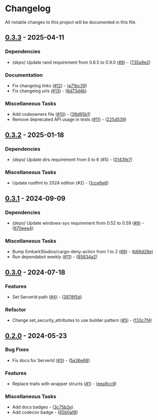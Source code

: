 # Changelog

All notable changes to this project will be documented in this file.

## [0.3.3](https://github.com/aschey/tipsy/compare/v0.3.2..v0.3.3) - 2025-04-11

### Dependencies

- *(deps)* Update rand requirement from 0.8.5 to 0.9.0 ([#8](https://github.com/aschey/tipsy/issues/8)) - ([735a9e2](https://github.com/aschey/tipsy/commit/735a9e2e6dd20bab34fc34480db99aac3494b4ad))

### Documentation

- Fix changelog links ([#12](https://github.com/aschey/tipsy/issues/12)) - ([a71bc39](https://github.com/aschey/tipsy/commit/a71bc39de27177a52a067139a4a067dec5dce72a))
- Fix changelog urls ([#13](https://github.com/aschey/tipsy/issues/13)) - ([8d73d4b](https://github.com/aschey/tipsy/commit/8d73d4bfc97863e2d728a27b918f7aaacf0d31e4))

### Miscellaneous Tasks

- Add codeowners file ([#10](https://github.com/aschey/tipsy/issues/10)) - ([39d65b1](https://github.com/aschey/tipsy/commit/39d65b14b5e8c61ebe0263004686c08830accf83))
- Remove deprecated API usage in tests ([#11](https://github.com/aschey/tipsy/issues/11)) - ([225d539](https://github.com/aschey/tipsy/commit/225d5391cf8e360b9b66e71b2c97d27e61104ec5))

<!-- generated by git-cliff -->
## [0.3.2](https://github.com/aschey/tipsy/compare/v0.3.1..v0.3.2) - 2025-01-18

### Dependencies

- *(deps)* Update dirs requirement from 5 to 6 (#5) - ([0143fe7](https://github.com/aschey/tipsy/commit/0143fe7e08769c141ee53f30613e5f32d2dd20c0))

### Miscellaneous Tasks

- Update rustfmt to 2024 edition (#2) - ([1cce6e6](https://github.com/aschey/tipsy/commit/1cce6e6c678844cba09fbd1fac1a1dc4f39d2362))

<!-- generated by git-cliff -->
## [0.3.1](https://github.com/aschey/tipsy/compare/v0.3.0..v0.3.1) - 2024-09-09

### Dependencies

- *(deps)* Update windows-sys requirement from 0.52 to 0.59 ([#9](https://github.com/aschey/tipsy/pull/9)) - ([670eee4](https://github.com/aschey/tipsy/commit/670eee43d6dc661b56f203faa23592a6bf002a8c))

### Miscellaneous Tasks

- Bump EmbarkStudios/cargo-deny-action from 1 to 2 ([#8](https://github.com/aschey/tipsy/pull/8)) - ([b66d28e](https://github.com/aschey/tipsy/commit/b66d28ea6f7319a000c62565f5caa89862bcd55a))
- Run dependabot weekly ([#11](https://github.com/aschey/tipsy/pull/11)) - ([85834a2](https://github.com/aschey/tipsy/commit/85834a2e9454b2d4ac82eb9b283fe4f4c207c312))

<!-- generated by git-cliff -->
## [0.3.0](https://github.com/aschey/tipsy/compare/v0.2.0..v0.3.0) - 2024-07-18

### Features

- Set ServerId path ([#4](https://github.com/aschey/tipsy/pull/4)) - ([3878f5d](https://github.com/aschey/tipsy/commit/3878f5deed52cd7ebc59d2c84853835cfee5a0a4))

### Refactor

- Change set_security_attributes to use builder pattern ([#5](https://github.com/aschey/tipsy/pull/5)) - ([f33c7f4](https://github.com/aschey/tipsy/commit/f33c7f486325dc5f42547645d3fb4bd549079cc0))

<!-- generated by git-cliff -->
## [0.2.0](https://github.com/aschey/tipsy/compare/v0.1.0..v0.2.0) - 2024-05-23

### Bug Fixes

- Fix docs for ServerId ([#3](https://github.com/aschey/tipsy/pull/3)) - ([5a36e68](https://github.com/aschey/tipsy/commit/5a36e68e78be463b420584715fad40342f4db986))

### Features

- Replace traits with wrapper structs ([#1](https://github.com/aschey/tipsy/pull/1)) - ([eea9cc9](https://github.com/aschey/tipsy/commit/eea9cc920dc0daaedc286e9b7ce0e8f63e906de2))

### Miscellaneous Tasks

- Add docs badges - ([3c75b2e](https://github.com/aschey/tipsy/commit/3c75b2e72b0a9477dd779a98d81e306e012dd5e0))
- Add codecov badge - ([65b0af8](https://github.com/aschey/tipsy/commit/65b0af80b66cc4ac2020b1b43a8faf54866653cc))

<!-- generated by git-cliff -->
